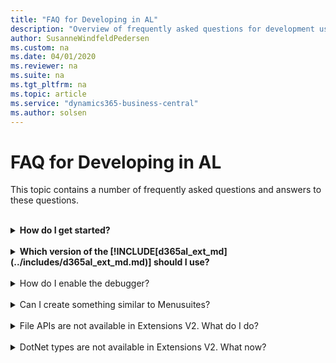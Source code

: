 ```yaml
---
title: "FAQ for Developing in AL"
description: "Overview of frequently asked questions for development using the AL language."
author: SusanneWindfeldPedersen
ms.custom: na
ms.date: 04/01/2020
ms.reviewer: na
ms.suite: na
ms.tgt_pltfrm: na
ms.topic: article
ms.service: "dynamics365-business-central"
ms.author: solsen
---
```


# FAQ for Developing in AL
This topic contains a number of frequently asked questions and answers to these questions. 

<br>
<details><summary><b>How do I get started?</b></summary>
<p>

For an overview of developing apps for Business Central, see [aka.ms/GetStartedWithApps](readiness/readiness-welcome.md).

Next, follow the [Getting Started with AL](devenv-get-started.md) to set up the tools.
</p>
</details>
<br>
<details><summary><b>Which version of the [!INCLUDE[d365al_ext_md](../includes/d365al_ext_md.md)] should I use?</b></summary>
<p>

1) For Business Central cloud sandboxes you must use the AL Language extension available in the [Visual Studio Code Marketplace](https://marketplace.visualstudio.com/vscode).

2) For the latest Developer Preview releases you must use the [!INCLUDE[d365al_ext_md](../includes/d365al_ext_md.md)] that is available on the Docker images.
</p>
</details>
<br>
<details><summary>How do I enable the debugger?</summary>
<p>

To read about enabling the Visual Studio Code Debugger, see here [Debugging](devenv-debugging.md).

</p>
</details>
<br>
<details><summary>Can I create something similar to Menusuites?</summary>
<p>

In the [!INCLUDE[d365al_ext_md](../includes/d365al_ext_md.md)], the concept of Menusuites is not supported. The two primary purposes of Menusuites are:

- Making pages searchable
- Making pages accessible through a navigation structure

The first purpose can be achieved in Extensions by using the new properties added to Pages and Reports. For more information, see [Adding Pages and Reports to Search](devenv-al-menusuite-functionality.md).

The second purpose can be achieved by extending the Navigation Pane page and/or by adding Actions to other existing pages that can serve as a navigation starting point. For more information, see [Adding Menus to the Navigation Pane](devenv-adding-menus-to-navigation-pane.md).

</p>
</details>
<br>
<details><summary>File APIs are not available in Extensions V2. What do I do?</summary>
<p>

Code that relies on temporary files must be rewritten to rely on `InStream` and `OutStream` types. Code that relies on permanent files must be rewritten to use another form of permanent storage.

</p>
</details>
<br>
<details><summary>DotNet types are not available in Extensions V2. What now?</summary>
<p>
For cloud solutions .NET interop is not available due to safety issues in running arbitrary .NET code on cloud servers. 

With the [!INCLUDE[d365al_ext_md](../includes/d365al_ext_md.md)], you can find AL types that replace the most typical usages of .NET like HTTP, JSON, XML, StringBuilder, Dictionaries and Lists. Many .NET usages can be replaced directly by the AL types resulting in much cleaner code. For more information, see [HTTP, JSON, TextBuilder, and XML API Overview](devenv-restapi-overview.md).

For things that are not possible to achieve in AL code, the recommendation is to use Azure Functions to host the DLL or C# code previously embedded and call that service from AL.
</p>
</details>